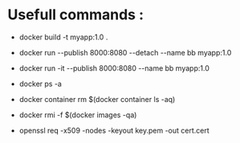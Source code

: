 # Usefull commands :
- docker build -t myapp:1.0 .
- docker run --publish 8000:8080 --detach --name bb myapp:1.0
- docker run -it --publish 8000:8080 --name bb myapp:1.0

- docker ps -a
- docker container rm $(docker container ls -aq)
- docker rmi -f $(docker images -qa)

- openssl req -x509 -nodes -keyout key.pem -out cert.cert
